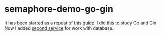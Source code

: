 # semaphore-demo-go-gin
It has been started as a repeat of [this guide](https://semaphoreci.com/community/tutorials/building-go-web-applications-and-microservices-using-gin). I did this to study Go and Gin. Now I added [second service](https://github.com/Utro-tvar/database-handler) for work with database.
